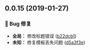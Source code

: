 ## 0.0.15 (2019-01-27)

### 🐛 Bug 修复

* **全局：** 修改标题错误 ([b22dcb1](https://github.com/qinmudi/wii-changelog/commit/b22dcb1))
* **未知：** 修复模板丢失问题 ([d5a3f3e](https://github.com/qinmudi/wii-changelog/commit/d5a3f3e))



